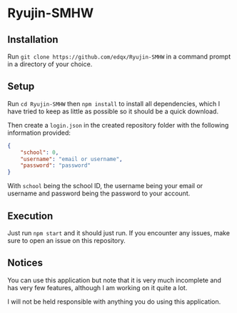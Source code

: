 # Ryujin-SMHW
## Installation
Run `git clone https://github.com/edqx/Ryujin-SMHW` in a command prompt in a directory of your choice.

## Setup
Run `cd Ryujin-SMHW` then `npm install` to install all dependencies, which I have tried to keep as little as possible so it should be a quick download.

Then create a `login.json` in the created repository folder with the following information provided:
```json
{
    "school": 0,
    "username": "email or username",
    "password": "password"
}
```
With `school` being the school ID, the username being your email or username and password being the password to your account.

## Execution
Just run `npm start` and it should just run. If you encounter any issues, make sure to open an issue on this repository.

## Notices
You can use this application but note that it is very much incomplete and has very few features, although I am working on it quite a lot.

I will not be held responsible with anything you do using this application.